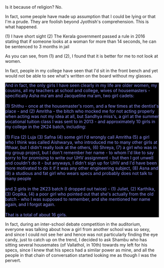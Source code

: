 Is it because of religion? No.

In fact, some people have made up assumption that I could be lying or that I'm a prude. They are foolish beyond Jyothish's comprehension. This is what happened.

(1) I have short sight
(2) The Kerala government passed a rule in 2016 stating that if someone looks at a woman for more than 14 seconds, he can be sentenced to 3 months in jail

As you can see, from (1) and (2), I found that it is better for me to not look at women.

In fact, people in my college have seen that I'd sit in the front bench and yet would not be able to see what's written on the board without my glasses.

<div style="background-color:black"><span style="color:#8c90f9">And in fact, the only girls I have seen clearly in my life are older women, my cousins, all my teachers at school and college, wives of housemasters - specifically Asha ma'am and Jacqueline ma'am, two girl cadets:<br><br> (1) Shithu - once at the housemaster's room, and a few times at the dentist's place - and (2) Amritha - the bitch who mocked me for not acting properly when acting was not my idea at all, but Sandhya miss's, a girl at the summer vocational tuition class I was sent to in 2013 - and approximately 10 girls in my college in the 2K24 batch, including:<br><br>(1) Fiza (2) Luja (3) Safna (4) some girl I'd wrongly call Amritha (5) a girl who I think was called Aishwarya, who introduced me to many other girls at Ifthaar, but I didn't really look at the others, (6) Shreya, (7) a girl who was in my group project, but I don't remember her name - to whom I'd like to say sorry to for promising to write our UHV assignment - but then I got unwell and couldn't do it - but anyways, I didn't sign up for UHV and I'd have been more motivated to do it if it was any other engineering subject, (8) Asna and (9) a studious and fat girl who wears specs and probably does not talk to many people<br><br>and 3 girls in the 2K23 batch (I dropped out twice) - (1) Juliet, (2) Karthika, (3) Gopika, (4) a poor girl who pointed out that she's actually from the old batch - who I was supposed to remember, and she mentioned her name again, and I forgot again.<br><br>That is a total of about 16 girls.</span></div>

In fact, during an inter-school debate competition in the auditorium, everyone was talking about how a girl from another school was so sexy, and since I could not see her and hence was not particularly finding the eye candy, just to catch up on the trend, I decided to ask Shambu who has sitting several housemates (of Vallathol, in 10th) towards my left for his specs, since I knew that his specs had a similar power as mine, and all the people in that chain of conversation started looking me as though I was the pervert.
